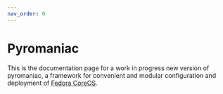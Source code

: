 ```yaml
---
nav_order: 0
---
```


# Pyromaniac
This is the documentation page for a work in progress new version of
pyromaniac, a framework for convenient and modular configuration and deployment
of [Fedora CoreOS][fcos].

[fcos]: https://fedoraproject.org/coreos/
